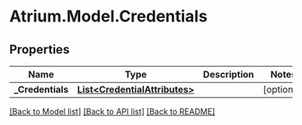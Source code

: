 # Atrium.Model.Credentials
## Properties

Name | Type | Description | Notes
------------ | ------------- | ------------- | -------------
**_Credentials** | [**List&lt;CredentialAttributes&gt;**](CredentialAttributes.md) |  | [optional] 

[[Back to Model list]](../README.md#documentation-for-models) [[Back to API list]](../README.md#documentation-for-api-endpoints) [[Back to README]](../README.md)

